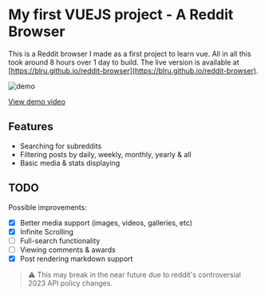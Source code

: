 # My first VUEJS project - A Reddit Browser

This is a Reddit browser I made as a first project to learn vue. All in all this took around 8 hours over 1 day to build.
The live version is available at [https://blru.github.io/reddit-browser](https://blru.github.io/reddit-browser).

![demo](https://cdn.discordapp.com/attachments/1119374088574611588/1119376110120091669/image.png)

[View demo video](https://www.youtube.com/watch?v=dQw4w9WgXcQ)

## Features

-   Searching for subreddits
-   Filtering posts by daily, weekly, monthly, yearly & all
-   Basic media & stats displaying

## TODO

Possible improvements:

-   [x] Better media support (images, videos, galleries, etc)
-   [x] Infinite Scrolling
-   [ ] Full-search functionality
-   [ ] Viewing comments & awards
-   [x] Post rendering markdown support

> ⚠ This may break in the near future due to reddit's controversial 2023 API policy changes.
